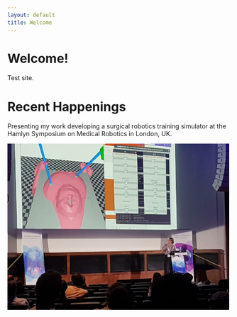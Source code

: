 ```yaml
---
layout: default
title: Welcome
---
```


# Welcome!

Test site.

# Recent Happenings

Presenting my work developing a surgical robotics training simulator at the Hamlyn Symposium on Medical Robotics in London, UK.

<img src="1719925107302.jpg" width="500" />


